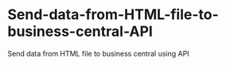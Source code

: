 # Send-data-from-HTML-file-to-business-central-API
Send data from HTML file to business central using API
